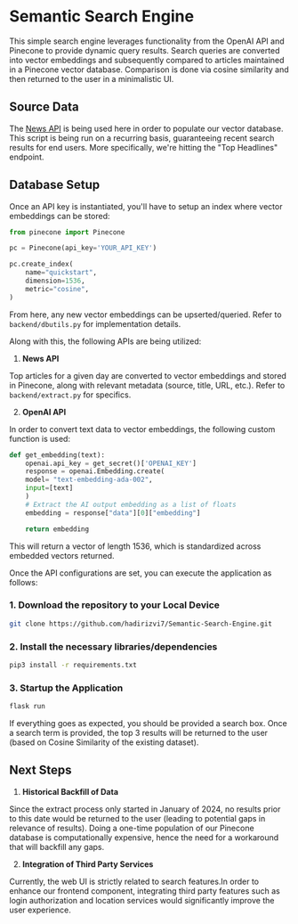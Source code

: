 # Semantic Search Engine

This simple search engine leverages functionality from the OpenAI API and Pinecone to provide dynamic query results. Search queries are converted into vector embeddings and subsequently compared to articles maintained in a Pinecone vector database. Comparison is done via cosine similarity and then returned to the user in a minimalistic UI.

## Source Data

The [News API](https://newsapi.org/) is being used here in order to populate our vector database. This script is being run on a recurring basis, guaranteeing recent search results for end users. More specifically, we're hitting the "Top Headlines" endpoint.

## Database Setup

Once an API key is instantiated, you'll have to setup an index where vector embeddings can be stored:

```python
from pinecone import Pinecone

pc = Pinecone(api_key='YOUR_API_KEY')

pc.create_index(
    name="quickstart",
    dimension=1536,
    metric="cosine",
) 
```

From here, any new vector embeddings can be upserted/queried. Refer to `backend/dbutils.py` for implementation details.

Along with this, the following APIs are being utilized:

1. **News API**

Top articles for a given day are converted to vector embeddings and stored in Pinecone, along with relevant metadata (source, title, URL, etc.). Refer to `backend/extract.py` for specifics.

2. **OpenAI API**

In order to convert text data to vector embeddings, the following custom function is used:

```python
def get_embedding(text):
    openai.api_key = get_secret()['OPENAI_KEY']
    response = openai.Embedding.create(
    model= "text-embedding-ada-002",
    input=[text]
    )
    # Extract the AI output embedding as a list of floats
    embedding = response["data"][0]["embedding"]

    return embedding
```

This will return a vector of length 1536, which is standardized across embedded vectors returned.

Once the API configurations are set, you can execute the application as follows:

### 1. Download the repository to your Local Device

```bash
git clone https://github.com/hadirizvi7/Semantic-Search-Engine.git
```

### 2. Install the necessary libraries/dependencies

```bash
pip3 install -r requirements.txt
```

### 3. Startup the Application

```bash
flask run
```

If everything goes as expected, you should be provided a search box. Once a search term is provided, the top 3 results will be returned to the user (based on Cosine Similarity of the existing dataset).

## Next Steps

1. **Historical Backfill of Data**

Since the extract process only started in January of 2024, no results prior to this date would be returned to the user (leading to potential gaps in relevance of results). Doing a one-time population of our Pinecone database is computationally expensive, hence the need for a workaround that will backfill any gaps.

2. **Integration of Third Party Services**

Currently, the web UI is strictly related to search features.In order to enhance our frontend component, integrating third party features such as login authorization and location services would significantly improve the user experience.